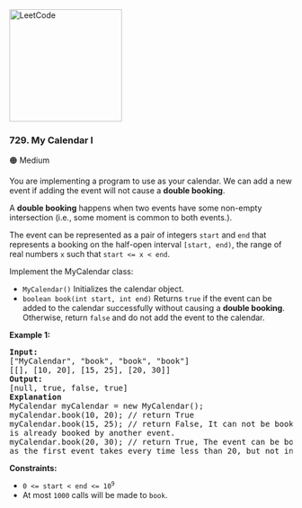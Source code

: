 <a href="https://leetcode.com/problems/my-calendar-i/">
    <img src="/leetcode-logo.png" style="width:200px" alt="LeetCode"/>
</a>

### 729. My Calendar I

:orange_circle: Medium

You are implementing a program to use as your calendar. 
We can add a new event if adding the event will not cause a __double booking__.

A __double booking__ happens when two events have some non-empty intersection 
(i.e., some moment is common to both events.).

The event can be represented as a pair of integers `start` and `end` that 
represents a booking on the half-open interval `[start, end)`, 
the range of real numbers `x` such that `start <= x < end`.

Implement the MyCalendar class:

* `MyCalendar()` Initializes the calendar object.
* `boolean book(int start, int end)` Returns `true` if the event can be 
  added to the calendar successfully without causing a __double booking__. 
  Otherwise, return `false` and do not add the event to the calendar.


__Example 1:__
<pre>
<b>Input:</b>
["MyCalendar", "book", "book", "book"]
[[], [10, 20], [15, 25], [20, 30]]
<b>Output:</b>
[null, true, false, true]
<b>Explanation</b>
MyCalendar myCalendar = new MyCalendar();
myCalendar.book(10, 20); // return True
myCalendar.book(15, 25); // return False, It can not be booked because time 15 
is already booked by another event.
myCalendar.book(20, 30); // return True, The event can be booked, 
as the first event takes every time less than 20, but not including 20.
</pre>

__Constraints:__

* <code>0 <= start < end <= 10<sup>9</sup></code>
* At most `1000` calls will be made to `book`.
